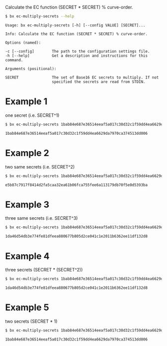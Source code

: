 Calculate the EC function (SECRET * SECRET) % curve-order.
```sh
$ bx ec-multiply-secrets --help
```
```
Usage: bx ec-multiply-secrets [-h] [--config VALUE] [SECRET]...          

Info: Calculate the EC function (SECRET * SECRET) % curve-order.         

Options (named):

-c [--config]        The path to the configuration settings file.        
-h [--help]          Get a description and instructions for this command.

Arguments (positional):

SECRET               The set of Base16 EC secrets to multiply. If not    
                     specified the secrets are read from STDIN.
```
# Example 1
one secret (i.e. SECRET^1)
```sh
$ bx ec-multiply-secrets 1bab84e687e36514eeaf5a017c30d32c1f59dd4ea6629da7970ca374513dd006
```
```
1bab84e687e36514eeaf5a017c30d32c1f59dd4ea6629da7970ca374513dd006
```
# Example 2
two same secrets (i.e. SECRET^2)
```sh
$ bx ec-multiply-secrets 1bab84e687e36514eeaf5a017c30d32c1f59dd4ea6629da7970ca374513dd006 1bab84e687e36514eeaf5a017c30d32c1f59dd4ea6629da7970ca374513dd006
```
```
e5b87c7917f8414d2fa5caa32ea61b06fca755fee6a113179db70f5e0d5393ba
```
# Example 3
three same secrets (i.e. SECRET^3)
```sh
$ bx ec-multiply-secrets 1bab84e687e36514eeaf5a017c30d32c1f59dd4ea6629da7970ca374513dd006 1bab84e687e36514eeaf5a017c30d32c1f59dd4ea6629da7970ca374513dd006 1bab84e687e36514eeaf5a017c30d32c1f59dd4ea6629da7970ca374513dd006
```
```
1da46d54db3e774fe81dfeea880677b805d2ce041c1e2011b6362ee11df132d8
```
# Example 4
three secrets (SECRET * (SECRET^2))
```sh
$ bx ec-multiply-secrets 1bab84e687e36514eeaf5a017c30d32c1f59dd4ea6629da7970ca374513dd006 e5b87c7917f8414d2fa5caa32ea61b06fca755fee6a113179db70f5e0d5393ba
```
```
1da46d54db3e774fe81dfeea880677b805d2ce041c1e2011b6362ee11df132d8
```
# Example 5
two secrets (SECRET * 1)
```sh
$ bx ec-multiply-secrets 1bab84e687e36514eeaf5a017c30d32c1f59dd4ea6629da7970ca374513dd006 0000000000000000000000000000000000000000000000000000000000000001
```
```
1bab84e687e36514eeaf5a017c30d32c1f59dd4ea6629da7970ca374513dd006
```